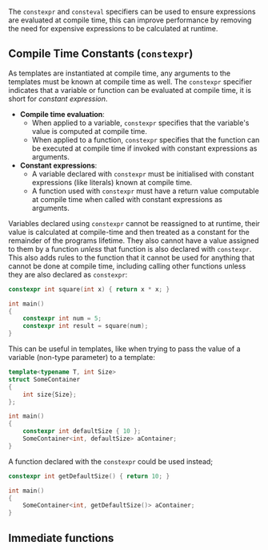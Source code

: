 The `constexpr` and `consteval` specifiers can be used to ensure expressions are evaluated at compile time, this can improve performance by removing the need for expensive expressions to be calculated at runtime.

## Compile Time Constants (`constexpr`)
As templates are instantiated at compile time, any arguments to the templates must be known at compile time as well. The `constexpr` specifier indicates that a variable or function can be evaluated at compile time, it is short for *constant expression*.

- **Compile time evaluation**:
	- When applied to a variable, `constexpr` specifies that the variable's value is computed at compile time.
	- When applied to a function, `constexpr` specifies that the function can be executed at compile time if invoked with constant expressions as arguments.
- **Constant expressions**:
	- A variable declared with `constexpr` must be initialised with constant expressions (like literals) known at compile time.
	- A function used with `constexpr` must have a return value computable at compile time when called with constant expressions as arguments.

Variables declared using `constexpr` cannot be reassigned to at runtime, their value is calculated at compile-time and then treated as a constant for the remainder of the programs lifetime. They also cannot have a value assigned to them by a function *unless* that function is also declared with `constexpr`. This also adds rules to the function that it cannot be used for anything that cannot be done at compile time, including calling other functions unless they are also declared as `constexpr`:

```cpp
constexpr int square(int x) { return x * x; }

int main()
{
	constexpr int num = 5;
	constexpr int result = square(num);
}
```

This can be useful in templates, like when trying to pass the value of a variable (non-type parameter) to a template:

```cpp
template<typename T, int Size>
struct SomeContainer
{
	int size{Size};
};

int main()
{
	constexpr int defaultSize { 10 };
	SomeContainer<int, defaultSize> aContainer;
}
```

A function declared with the `constexpr` could be used instead;

```cpp
constexpr int getDefaultSize() { return 10; }

int main()
{
	SomeContainer<int, getDefaultSize()> aContainer;
}
```

## Immediate functions

